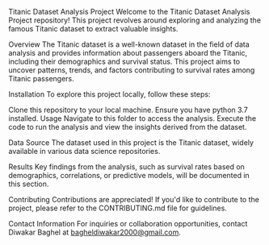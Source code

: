Titanic Dataset Analysis Project
Welcome to the Titanic Dataset Analysis Project repository! This project revolves around exploring and analyzing the famous Titanic dataset to extract valuable insights.

Overview
The Titanic dataset is a well-known dataset in the field of data analysis and provides information about passengers aboard the Titanic, including their demographics and survival status. This project aims to uncover patterns, trends, and factors contributing to survival rates among Titanic passengers.

Installation
To explore this project locally, follow these steps:

Clone this repository to your local machine.
Ensure you have python 3.7 installed.
Usage
Navigate to this folder to access the analysis. Execute the code to run the analysis and view the insights derived from the dataset.

Data Source
The dataset used in this project is the Titanic dataset, widely available in various data science repositories.

Results
Key findings from the analysis, such as survival rates based on demographics, correlations, or predictive models, will be documented in this section.

Contributing
Contributions are appreciated! If you'd like to contribute to the project, please refer to the CONTRIBUTING.md file for guidelines.

Contact Information
For inquiries or collaboration opportunities, contact Diwakar Baghel at bagheldiwakar2000@gmail.com.
